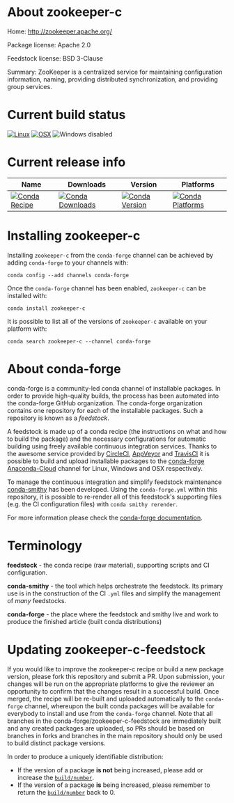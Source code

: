 About zookeeper-c
=================

Home: http://zookeeper.apache.org/

Package license: Apache 2.0

Feedstock license: BSD 3-Clause

Summary: ZooKeeper is a centralized service for maintaining configuration information, naming, providing distributed synchronization, and providing group services.



Current build status
====================

[![Linux](https://img.shields.io/circleci/project/github/conda-forge/zookeeper-c-feedstock/master.svg?label=Linux)](https://circleci.com/gh/conda-forge/zookeeper-c-feedstock)
[![OSX](https://img.shields.io/travis/conda-forge/zookeeper-c-feedstock/master.svg?label=macOS)](https://travis-ci.org/conda-forge/zookeeper-c-feedstock)
![Windows disabled](https://img.shields.io/badge/Windows-disabled-lightgrey.svg)

Current release info
====================

| Name | Downloads | Version | Platforms |
| --- | --- | --- | --- |
| [![Conda Recipe](https://img.shields.io/badge/recipe-zookeeper--c-green.svg)](https://anaconda.org/conda-forge/zookeeper-c) | [![Conda Downloads](https://img.shields.io/conda/dn/conda-forge/zookeeper-c.svg)](https://anaconda.org/conda-forge/zookeeper-c) | [![Conda Version](https://img.shields.io/conda/vn/conda-forge/zookeeper-c.svg)](https://anaconda.org/conda-forge/zookeeper-c) | [![Conda Platforms](https://img.shields.io/conda/pn/conda-forge/zookeeper-c.svg)](https://anaconda.org/conda-forge/zookeeper-c) |

Installing zookeeper-c
======================

Installing `zookeeper-c` from the `conda-forge` channel can be achieved by adding `conda-forge` to your channels with:

```
conda config --add channels conda-forge
```

Once the `conda-forge` channel has been enabled, `zookeeper-c` can be installed with:

```
conda install zookeeper-c
```

It is possible to list all of the versions of `zookeeper-c` available on your platform with:

```
conda search zookeeper-c --channel conda-forge
```


About conda-forge
=================

conda-forge is a community-led conda channel of installable packages.
In order to provide high-quality builds, the process has been automated into the
conda-forge GitHub organization. The conda-forge organization contains one repository
for each of the installable packages. Such a repository is known as a *feedstock*.

A feedstock is made up of a conda recipe (the instructions on what and how to build
the package) and the necessary configurations for automatic building using freely
available continuous integration services. Thanks to the awesome service provided by
[CircleCI](https://circleci.com/), [AppVeyor](https://www.appveyor.com/)
and [TravisCI](https://travis-ci.org/) it is possible to build and upload installable
packages to the [conda-forge](https://anaconda.org/conda-forge)
[Anaconda-Cloud](https://anaconda.org/) channel for Linux, Windows and OSX respectively.

To manage the continuous integration and simplify feedstock maintenance
[conda-smithy](https://github.com/conda-forge/conda-smithy) has been developed.
Using the ``conda-forge.yml`` within this repository, it is possible to re-render all of
this feedstock's supporting files (e.g. the CI configuration files) with ``conda smithy rerender``.

For more information please check the [conda-forge documentation](https://conda-forge.org/docs/).

Terminology
===========

**feedstock** - the conda recipe (raw material), supporting scripts and CI configuration.

**conda-smithy** - the tool which helps orchestrate the feedstock.
                   Its primary use is in the construction of the CI ``.yml`` files
                   and simplify the management of *many* feedstocks.

**conda-forge** - the place where the feedstock and smithy live and work to
                  produce the finished article (built conda distributions)


Updating zookeeper-c-feedstock
==============================

If you would like to improve the zookeeper-c recipe or build a new
package version, please fork this repository and submit a PR. Upon submission,
your changes will be run on the appropriate platforms to give the reviewer an
opportunity to confirm that the changes result in a successful build. Once
merged, the recipe will be re-built and uploaded automatically to the
`conda-forge` channel, whereupon the built conda packages will be available for
everybody to install and use from the `conda-forge` channel.
Note that all branches in the conda-forge/zookeeper-c-feedstock are
immediately built and any created packages are uploaded, so PRs should be based
on branches in forks and branches in the main repository should only be used to
build distinct package versions.

In order to produce a uniquely identifiable distribution:
 * If the version of a package **is not** being increased, please add or increase
   the [``build/number``](https://conda.io/docs/user-guide/tasks/build-packages/define-metadata.html#build-number-and-string).
 * If the version of a package **is** being increased, please remember to return
   the [``build/number``](https://conda.io/docs/user-guide/tasks/build-packages/define-metadata.html#build-number-and-string)
   back to 0.
